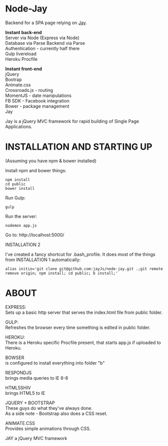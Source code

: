 Node-Jay
===================

Backend for a SPA page relying on [Jay](https://github.com/jayJs/jay).

**Instant back-end**  
Server via Node
(Express via Node)  
Database via Parse
Backend via Parse  
Authentication - currently half there  
Gulp livereload  
Heroku Procfile  

**Instant front-end**  
jQuery  
Bootrap  
Animate.css  
Crossroads.js - routing  
MomentJS - date manipulations  
FB SDK - Facebook integration  
Bower - package management  
Jay

Jay is a jQuery MVC framework for rapid building of Single Page Applications.  
  
INSTALLATION AND STARTING UP
===================  

(Assuming you have npm & bower installed)  

Install npm and bower things:  
```
npm install  
cd public  
bower install  
```  

Run Gulp:  
```
gulp  
```  

Run the server:  
```
nodemon app.js
```  

Go to: http://localhost:5000/


INSTALLATION 2  

I've created a fancy shortcut for .bash_profile.
It does most of the things from INSTALLATION 1 automatically:  

```
alias initio='git clone git@github.com:jayJs/node-jay.git .;git remote remove origin; npm install; cd public; b install;'

```

ABOUT  
===================  


EXPRESS:  
Sets up a basic http server that serves the index.html file from public folder.  

GULP:  
Refreshes the browser every time something is edited in public folder.  

HEROKU:  
There is a Heroku specific Procfile present, that starts app.js if uploaded to Heroku.  

BOWSER  
is configured to install everything into folder "b"  

RESPONDJS  
brings media queries to IE 6-8  

HTML5SHIV  
brings HTML5 to IE  

JQUERY + BOOTSTRAP  
These guys do what they've always done.  
As a side note - Bootstrap also does a CSS reset.  

ANIMATE.CSS  
Provides simple animations through CSS.

JAY
a jQuery MVC framework
